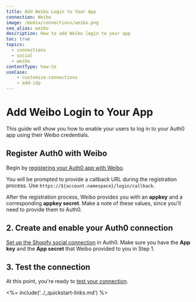 ```yaml
---
title: Add Weibo Login to Your App
connection: Weibo
image: /media/connections/weibo.png
seo_alias: weibo
description: How to add Weibo login to your app
toc: true
topics:
  - connections
  - social
  - weibo
contentType: how-to
useCase:
    - customize-connections
    - add-idp
---
```

# Add Weibo Login to Your App

This guide will show you how to enable your users to log in to your Auth0 app using their Weibo credentials.

## Register Auth0 with Weibo

Begin by [registering your Auth0 app with Weibo](https://open.weibo.com/authentication).

You will be prompted to provide a callback URL during the registration process. Use `https://${account.namespace}/login/callback`.

After the registration process, Weibo provides you with an **appkey** and a corresponding **appkey secret**. Make a note of these values, since you'll need to provide them to Auth0.

## 2. Create and enable your Auth0 connection

[Set up the Shopify social connection](/connections/guides/set-up-connections-social) in Auth0. Make sure you have the **App key** and the **App secret** that Weibo provided to you in Step 1.

## 3. Test the connection

At this point, you're ready to [test your connection](/connections/guides/test-connections-social).

<%= include('../_quickstart-links.md') %>